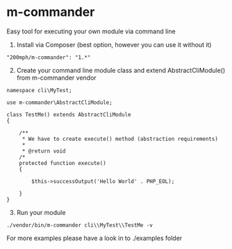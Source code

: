# m-commander
Easy tool for executing your own module via command line

1. Install via Composer (best option, however you can use it without it)

```
"200mph/m-commander": "1.*"
```

2. Create your command line module class and extend AbstractCliModule() from m-commander vendor

```
namespace cli\MyTest;

use m-commander\AbstractCliModule;

class TestMe() extends AbstractCliModule 
{

    /**
     * We have to create execute() method (abstraction requirements)
     *
     * @return void
    /*
    protected function execute()
    {

        $this->successOutput('Hello World' . PHP_EOL);

    }
}
```

3. Run your module

```
./vendor/bin/m-commander cli\\MyTest\\TestMe -v
```

For more examples please have a look in to ./examples folder
